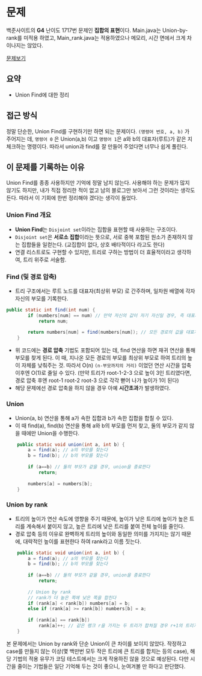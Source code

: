 
# 문제

백준사이트의 **G4** 난이도 1717번 문제인 **집합의 표현**이다.
Main.java는 Union-by-rank를 미적용 하였고, Main_rank.java는 적용하였으나 메모리, 시간 면에서 크게 차이나지는 않았다.

[문제보기](https://www.acmicpc.net/problem/1717)

## 요약
- Union Find에 대한 정리

##   접근 방식


정말 단순한, Union Find를 구현하기만 하면 되는 문제이다. `(명령어 번호, a, b)` 가 주어지는 데, `명령어 0` 은 Union(a,b) 이고 `명령어 1`은 a와 b의 대표자(루트)가 같은 지 체크하는 명령이다. 따라서 union과 find를 잘 만들어 주었다면 너무나 쉽게 풀린다.



## 이 문제를 기록하는 이유
Union Find를 종종 사용하지만 기억에 정말 남지 않는다. 사용해야 하는 문제가 많지 않기도 하지만, 내가 직접 정리한 적이 없고 남의 블로그만 보아서 그런 것이라는 생각도 든다. 따라서 이 기회에 한번 정리해야 겠다는 생각이 들었다.

### Union Find 개요
- **Union Find**는 `Disjoint set`이라는 집합을 표현할 때 사용하는 구조이다.
- `Disjoint set`은 **서로소 집합**이라는 뜻으로, 서로 중복 포함된 원소가 존재하지 않는 집합들을 일컫는다. (교집합이 없다, 상호 배타적이다 라고도 한다)
- 연결 리스트로도 구현할 수 있지만, 트리로 구하는 방법이 더 효율적이라고 생각하여, 트리 위주로 서술함.

### Find (및 경로 압축)
- 트리 구조에서는 루트 노드를 대표자(최상위 부모) 로 간주하며, 일차원 배열에 각자 자신의 부모를 기록한다.
~~~java
public static int find(int num) {
		if (numbers[num] == num) // 만약 자신의 값이 자기 자신일 경우, 즉 대표자(루트)일 경우 이를 리턴
			return num;
		
		return numbers[num] = find(numbers[num]); // 모든 경로의 값을 대표자(루트) 한다
	}
~~~
- 위 코드에는 **경로 압축** 기법도 포함되어 있는 데, find 연산을 하면 재귀 연산을 통해 부모를 찾게 된다. 이 때, 지나온 모든 경로의 부모를 최상위 부모로 하여 트리의 높이 자체를 낮춰주는 것. 따라서 O(n) `(n-부모까지의 거리)` 이었던 연산 시간을 압축 이후엔 O(1)로 줄일 수 있다.
(만약 트리가 root-1-2-3 으로 높이 3인 트리였다면, 경로 압축 후엔 root-1 root-2 root-3 으로 각각 뻗어 나가 높이가 1이 된다) 
- 해당 문제에선 경로 압축을 하지 않을 경우 아예 **시간초과**가 발생하였다.


### Union
- Union(a, b) 연산을 통해 a가 속한 집합과 b가 속한 집합을 합칠 수 있다. 
- 이 때 find(a), find(b) 연산을 통해 a와 b의 부모를 먼저 찾고, 둘의 부모가 같지 않을 때에만 Union을 수행한다.
~~~java
	public static void union(int a, int b) {
		a = find(a); // a의 부모를 찾는다
		b = find(b); // b의 부모를 찾는다
		
		if (a==b) // 둘의 부모가 같을 경우, union을 종료한다
			return;
		
		numbers[a] = numbers[b];
	}
~~~

### Union by rank
- 트리의 높이가 연산 속도에 영향을 주기 때문에, 높이가 낮은 트리에 높이가 높은 트리를 계속해서 붙이지 않고, 높은 트리에 낮은 트리를 붙여 전체 높이를 줄인다.
- 경로 압축 등의 이유로 완벽하게 트리의 높이와 동일한 의미를 가지지는 않기 때문에, 대략적인 높이를 표현한다 하여 rank라고 이름 짓는다.
~~~java
	public static void union(int a, int b) {
		a = find(a); // a의 부모를 찾는다
		b = find(b); // b의 부모를 찾는다
		
		if (a==b) // 둘의 부모가 같을 경우, union을 종료한다
			return;
		
		// Union by rank
		// rank가 더 높은 쪽에 낮은 쪽을 합친다
		if (rank[a] < rank[b]) numbers[a] = b;
		else if (rank[a] >= rank[b]) numbers[b] = a;
		
		if (rank[a] == rank[b])
			rank[a]++; // 같은 랭크 r을 가지는 두 트리가 합쳐질 경우 r+1의 트리가 만들어진다.
	}
~~~
본 문제에서는 Union by rank와 단순 Union이 큰 차이를 보이지 않았다. 작정하고 case를 만들지 않는 이상(몇 백만번 모두 작은 트리에 큰 트리를 합치는 등의 case), 해당 기법의 적용 유무가 코딩 테스트에서는 크게 작용하진 않을 것으로 예상된다. 다만 시간을 줄이는 기법들은 일단 기억해 두는 것이 좋으니, 눈여겨볼 만 하다고 판단했다.